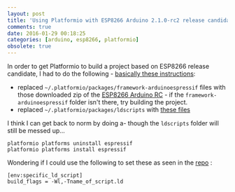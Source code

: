 ```yaml
---
layout: post
title: 'Using Platformio with ESP8266 Arduino 2.1.0-rc2 release candidate'
comments: true
date: 2016-01-29 00:18:25
categories: [arduino, esp8266, platformio]
obsolete: true
---
```


In order to get Platformio to build a project based on ESP8266 release candidate, I had to do the following - [basically these instructions](https://github.com/platformio/platformio/issues/401#issuecomment-166958952):

- replaced `~/.platformio/packages/framework-arduinoespressif` files with those downloaded zip of the [ESP8266 Arduino RC](https://github.com/esp8266/Arduino/archive/2.1.0-rc2.zip) - if the `framework-arduinoespressif` folder isn't there, try building the project.
- replaced `~/.platformio/packages/ldscripts` with [these files](https://github.com/platformio/platformio-pkg-ldscripts/tree/esp8266_stage)

I think I can get back to norm by doing a- though the `ldscripts` folder will still be messed up...

    platformio platforms uninstall espressif
    platformio platforms install espressif

Wondering if I could use the following to set these as seen in the [repo](https://github.com/platformio/platformio-pkg-ldscripts/tree/esp8266_stage) :

    [env:specific_ld_script]
    build_flags = -Wl,-Tname_of_script.ld
